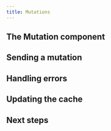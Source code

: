 ```yaml
---
title: Mutations
---
```


<h2 id="basic">The Mutation component</h2>

<h2 id="data">Sending a mutation</h2>

<h2 id="errors">Handling errors</h2>

<h2 id="update">Updating the cache</h2>

<h2 id="next-steps">Next steps</h2>
